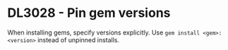 # DL3028 - Pin gem versions

When installing gems, specify versions explicitly. Use `gem install <gem>:<version>`
instead of unpinned installs.
